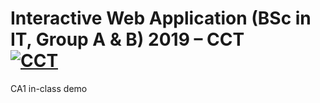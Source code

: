 # Interactive Web Application (BSc in IT, Group A & B) 2019 – CCT<br/>[![CCT](https://www.cct.ie/wp-content/themes/hdcct/img/atoms/logo.jpg)](http://cct.ie)

CA1 in-class demo